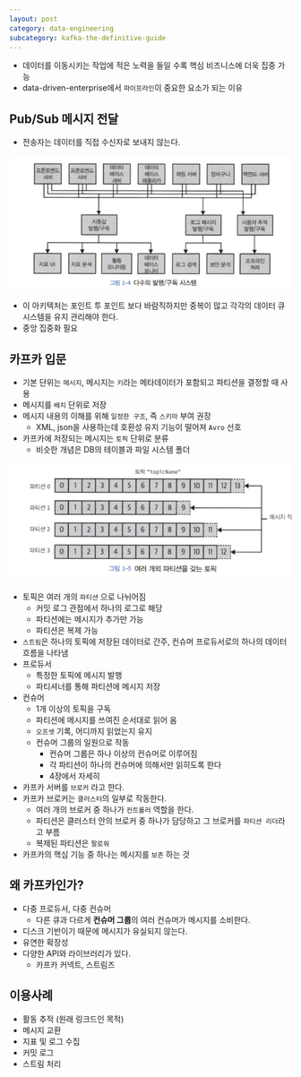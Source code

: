 ```yaml
---
layout: post
category: data-engineering
subcategory: kafka-the-definitive-guide
---
```


- 데이터를 이동시키는 작업에 적은 노력을 들일 수록 핵심 비즈니스에 더욱 집중 가능
- data-driven-enterprise에서 `파이프라인`이 중요한 요소가 되는 이유

## Pub/Sub 메시지 전달

- 전송자는 데이터를 직접 수신자로 보내지 않는다.

![alt text](/assets/images/data-engineering/kafka-the-definitive-guide/image/1/image.png)

- 이 아키텍처는 포인트 투 포인트 보다 바람직하지만 중복이 많고 각각의 데이터 큐 시스템을 유지 관리해야 한다.
- 중앙 집중화 필요

## 카프카 입문

- 기본 단위는 `메시지`, 메시지는 `키`라는 메타데이터가 포함되고 파티션을 결정할 때 사용
- 메시지를 `배치` 단위로 저장
- 메시지 내용의 이해를 위해 `일정한 구조`, 즉 `스키마` 부여 권장
    - XML, json을 사용하는데 호환성 유지 기능이 떨어져 `Avro` 선호
- 카프카에 저장되는 메시지는 `토픽` 단위로 분류
    - 비슷한 개념은 DB의 테이블과 파일 시스템 폴더

![alt text](/assets/images/data-engineering/kafka-the-definitive-guide/image/1/image-1.png)

- 토픽은 여러 개의 `파티션` 으로 나뉘어짐
    - 커밋 로그 관점에서 하나의 로그로 해당
    - 파티션에는 메시지가 추가만 가능
    - 파티션은 복제 가능
- `스트림`은 하나의 토픽에 저장된 데이터로 간주, 컨슈머 프로듀서로의 하나의 데이터 흐름을 나타냄
- 프로듀서
    - 특정한 토픽에 메시지 발행
    - 파티셔너를 통해 파티션에 메시지 저장
- 컨슈머
    - 1개 이상의 토픽을 구독
    - 파티션에 메시지를 쓰여진 순서대로 읽어 옴
    - `오프셋` 기록, 어디까지 읽었는지 유지
    - 컨슈머 그룹의 일원으로 작동
        - 컨슈머 그룹은 하나 이상의 컨슈머로 이루어짐
        - 각 파티션이 하나의 컨슈머에 의해서만 읽히도록 한다
        - 4장에서 자세히
- 카프카 서버를 `브로커` 라고 한다.
- 카프카 브로커는 `클러스터`의 일부로 작동한다.
    - 여러 개의 브로커 중 하나가 `컨트롤러` 역할을 한다.
    - 파티션은 클러스터 안의 브로커 중 하나가 담당하고 그 브로커를 `파티션 리더`라고 부름
    - 복제된 파티션은 `팔로워`
- 카프카의 핵심 기능 중 하나는 메시지를 `보존` 하는 것

## 왜 카프카인가?

- 다중 프로듀서, 다중 컨슈머
    - 다른 큐과 다르게 **컨슈머 그룹**의 여러 컨슈머가 메시지를 소비한다.
- 디스크 기반이기 때문에 메시지가 유실되지 않는다.
- 유연한 확장성
- 다양한 API와 라이브러리가 있다.
    - 카프카 커넥트, 스트림즈

## 이용사례

- 활동 추적 (원래 링크드인 목적)
- 메시지 교환
- 지표 및 로그 수집
- 커밋 로그
- 스트림 처리